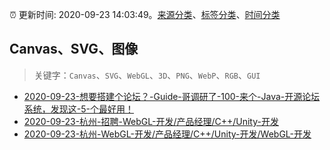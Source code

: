 :alarm_clock: 更新时间: 2020-09-23 14:03:49。[来源分类](../README.md)、[标签分类](../TAGS.md)、[时间分类](../TIMELINE.md)

## Canvas、SVG、图像


> 关键字：`Canvas`、`SVG`、`WebGL`、`3D`、`PNG`、`WebP`、`RGB`、`GUI`



- [2020-09-23-想要搭建个论坛？-Guide-哥调研了-100-来个-Java-开源论坛系统，发现这-5-个最好用！](https://www.v2ex.com/t/709899) 
- [2020-09-23-杭州-招聘-WebGL-开发/产品经理/C++/Unity-开发](https://www.v2ex.com/t/709895) 
- [2020-09-23-杭州-WebGL-开发/产品经理/C++/Unity-开发/WebGL-开发](https://www.v2ex.com/t/709892) 